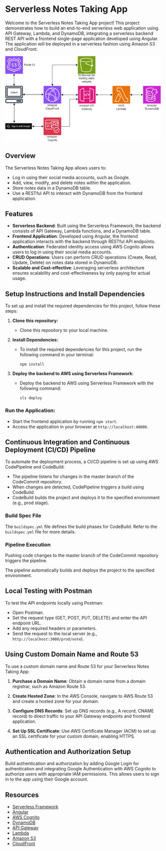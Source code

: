 # Serverless Notes Taking App

Welcome to the Serverless Notes Taking App project! This project demonstrates how to build an end-to-end serverless web application using API Gateway, Lambda, and DynamoDB, integrating a serverless backend REST API with a frontend single-page application developed using Angular. The application will be deployed in a serverless fashion using Amazon S3 and CloudFront.

![Serverless Notes Taking App Architecture](/images/serverless%20web%20app.png)

## Overview

The Serverless Notes Taking App allows users to:

- Log in using their social media accounts, such as Google.
- Add, view, modify, and delete notes within the application.
- Store notes data in a DynamoDB table.
- Use a RESTful API to interact with DynamoDB from the frontend application.

## Features

- **Serverless Backend**: Built using the Serverless Framework, the backend consists of API Gateway, Lambda functions, and a DynamoDB table.
- **Frontend Application**: Developed using Angular, the frontend application interacts with the backend through RESTful API endpoints.
- **Authentication**: Federated identity access using AWS Cognito allows users to log in using their social media accounts.
- **CRUD Operations**: Users can perform CRUD operations (Create, Read, Update, Delete) on notes data stored in DynamoDB.
- **Scalable and Cost-effective**: Leveraging serverless architecture ensures scalability and cost-effectiveness by only paying for actual usage.

## Setup Instructions and Install Dependencies

To set up and install the required dependencies for this project, follow these steps:

1. **Clone this repository:**
   - Clone this repository to your local machine.

2. **Install Dependencies:**
   - To install the required dependencies for this project, run the following command in your terminal:
     ```
     npm install
     ```

3. **Deploy the backend to AWS using Serverless Framework:**
   - Deploy the backend to AWS using Serverless Framework with the following command:
     ```
     sls deploy
     ```

### Run the Application:

- Start the frontend application by running `npm start`.
- Access the application in your browser at `http://localhost:40000`.

## Continuous Integration and Continuous Deployment (CI/CD) Pipeline

To automate the deployment process, a CI/CD pipeline is set up using AWS CodePipeline and CodeBuild:

- The pipeline listens for changes in the master branch of the CodeCommit repository.
- When changes are detected, CodePipeline triggers a build using CodeBuild.
- CodeBuild builds the project and deploys it to the specified environment (e.g., prod stage).

### Build Spec File

The `buildspec.yml` file defines the build phases for CodeBuild. Refer to the `buildspec.yml` file for more details.

### Pipeline Execution

Pushing code changes to the master branch of the CodeCommit repository triggers the pipeline.

The pipeline automatically builds and deploys the project to the specified environment.

## Local Testing with Postman

To test the API endpoints locally using Postman:

- Open Postman.
- Set the request type (GET, POST, PUT, DELETE) and enter the API endpoint URL.
- Add any required headers or parameters.
- Send the request to the local server (e.g., `http://localhost:3000/prod/note`).

## Using Custom Domain Name and Route 53

To use a custom domain name and Route 53 for your Serverless Notes Taking App:

1. **Purchase a Domain Name**: Obtain a domain name from a domain registrar, such as Amazon Route 53.

2. **Create Hosted Zone**: In the AWS Console, navigate to AWS Route 53 and create a hosted zone for your domain.

3. **Configure DNS Records**: Set up DNS records (e.g., A record, CNAME record) to direct traffic to your API Gateway endpoints and frontend application.

4. **Set Up SSL Certificate**: Use AWS Certificate Manager (ACM) to set up an SSL certificate for your custom domain, enabling HTTPS.


## Authentication and Authorization Setup

Build authentication and authorization by adding Google Login for authentication and integrating Google Authentication with AWS Cognito to authorize users with appropriate IAM permissions. This allows users to sign in to the app using their Google account.

## Resources

- [Serverless Framework](https://www.serverless.com/)
- [Angular](https://angular.io/)
- [AWS Cognito](https://aws.amazon.com/cognito/)
- [DynamoDB](https://aws.amazon.com/dynamodb/)
- [API Gateway](https://aws.amazon.com/api-gateway/)
- [Lambda](https://aws.amazon.com/lambda/)
- [Amazon S3](https://aws.amazon.com/s3/)
- [CloudFront](https://aws.amazon.com/cloudfront/)
